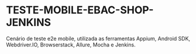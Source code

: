 # TESTE-MOBILE-EBAC-SHOP-JENKINS

Cenário de teste e2e mobile, utilizada as ferramentas Appium, Android SDK, Webdriver.IO, Browserstack, Allure, Mocha e Jenkins.
